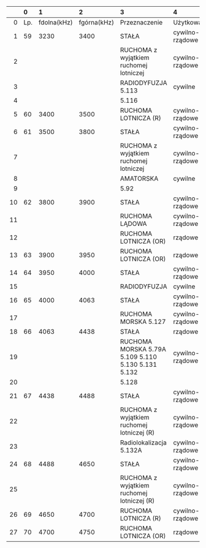 |    | 0   | 1           | 2           | 3                                                  | 4               |
|---:|:----|:------------|:------------|:---------------------------------------------------|:----------------|
|  0 | Lp. | fdolna(kHz) | fgórna(kHz) | Przeznaczenie                                      | Użytkowanie     |
|  1 | 59  | 3230        | 3400        | STAŁA                                              | cywilno-rządowe |
|  2 |     |             |             | RUCHOMA z wyjątkiem ruchomej lotniczej             | cywilno-rządowe |
|  3 |     |             |             | RADIODYFUZJA 5.113                                 | cywilne         |
|  4 |     |             |             | 5.116                                              |                 |
|  5 | 60  | 3400        | 3500        | RUCHOMA LOTNICZA (R)                               | cywilno-rządowe |
|  6 | 61  | 3500        | 3800        | STAŁA                                              | cywilno-rządowe |
|  7 |     |             |             | RUCHOMA z wyjątkiem ruchomej lotniczej             | cywilno-rządowe |
|  8 |     |             |             | AMATORSKA                                          | cywilne         |
|  9 |     |             |             | 5.92                                               |                 |
| 10 | 62  | 3800        | 3900        | STAŁA                                              | cywilno-rządowe |
| 11 |     |             |             | RUCHOMA LĄDOWA                                     | cywilno-rządowe |
| 12 |     |             |             | RUCHOMA LOTNICZA (OR)                              | rządowe         |
| 13 | 63  | 3900        | 3950        | RUCHOMA LOTNICZA (OR)                              | rządowe         |
| 14 | 64  | 3950        | 4000        | STAŁA                                              | cywilno-rządowe |
| 15 |     |             |             | RADIODYFUZJA                                       | cywilne         |
| 16 | 65  | 4000        | 4063        | STAŁA                                              | cywilno-rządowe |
| 17 |     |             |             | RUCHOMA MORSKA 5.127                               | cywilno-rządowe |
| 18 | 66  | 4063        | 4438        | STAŁA                                              | rządowe         |
| 19 |     |             |             | RUCHOMA MORSKA 5.79A 5.109 5.110 5.130 5.131 5.132 | cywilno-rządowe |
| 20 |     |             |             | 5.128                                              |                 |
| 21 | 67  | 4438        | 4488        | STAŁA                                              | cywilno-rządowe |
| 22 |     |             |             | RUCHOMA z wyjątkiem ruchomej lotniczej (R)         | cywilno-rządowe |
| 23 |     |             |             | Radiolokalizacja 5.132A                            | cywilno-rządowe |
| 24 | 68  | 4488        | 4650        | STAŁA                                              | cywilno-rządowe |
| 25 |     |             |             | RUCHOMA z wyjątkiem ruchomej lotniczej (R)         | cywilno-rządowe |
| 26 | 69  | 4650        | 4700        | RUCHOMA LOTNICZA (R)                               | cywilno-rządowe |
| 27 | 70  | 4700        | 4750        | RUCHOMA LOTNICZA (OR)                              | rządowe         |